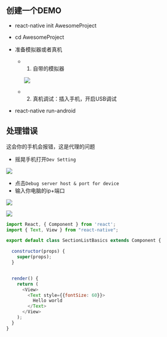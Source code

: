 ## 创建一个DEMO

* react-native init AwesomeProject
* cd AwesomeProject

* 准备模拟器或者真机
  * 1. 自带的模拟器  
  
    ![](https://user-gold-cdn.xitu.io/2019/1/11/1683c1ba192cfe29?w=653&h=238&f=png&s=11946)  
    
  * 2. 真机调试：插入手机，开启USB调试

* react-native run-android

## 处理错误
这会你的手机会报错，这是代理的问题

* 摇晃手机打开`Dev Setting`  

![](https://user-gold-cdn.xitu.io/2019/1/11/1683c1e5b25f2b85?w=304&h=605&f=png&s=25418)
* 点击`Debug server host & port for device`
* 输入你电脑的ip+端口  

![](https://user-gold-cdn.xitu.io/2019/1/11/1683c202ce965193?w=413&h=846&f=png&s=83020)

![](https://user-gold-cdn.xitu.io/2019/1/11/1683c21a16545946?w=295&h=625&f=png&s=12140)

```js
import React, { Component } from 'react';
import { Text, View } from "react-native";

export default class SectionListBasics extends Component {

  constructor(props) {
    super(props);
  }


  render() {
    return (
      <View>
        <Text style={{fontSize: 60}}>
          Hello world
        </Text>
      </View>
    );
  }
}

```
